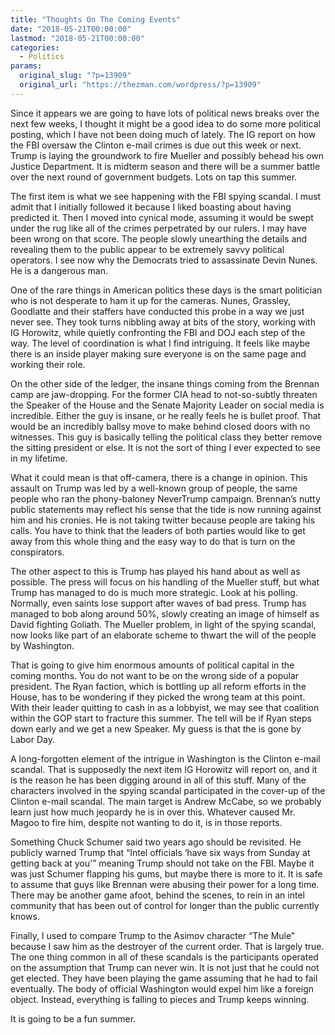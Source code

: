```yaml
---
title: "Thoughts On The Coming Events"
date: "2018-05-21T00:00:00"
lastmod: "2018-05-21T00:00:00"
categories:
  - Politics
params:
  original_slug: "?p=13909"
  original_url: "https://thezman.com/wordpress/?p=13909"
---
```


Since it appears we are going to have lots of political news breaks over
the next few weeks, I thought it might be a good idea to do some more
political posting, which I have not been doing much of lately. The IG
report on how the FBI oversaw the Clinton e-mail crimes is due out this
week or next. Trump is laying the groundwork to fire Mueller and
possibly behead his own Justice Department. It is midterm season and
there will be a summer battle over the next round of government budgets.
Lots on tap this summer.

The first item is what we see happening with the FBI spying scandal. I
must admit that I initially followed it because I liked boasting about
having predicted it. Then I moved into cynical mode, assuming it would
be swept under the rug like all of the crimes perpetrated by our rulers.
I may have been wrong on that score. The people slowly unearthing the
details and revealing them to the public appear to be extremely savvy
political operators. I see now why the Democrats tried to assassinate
Devin Nunes. He is a dangerous man.

One of the rare things in American politics these days is the smart
politician who is not desperate to ham it up for the cameras. Nunes,
Grassley, Goodlatte and their staffers have conducted this probe in a
way we just never see. They took turns nibbling away at bits of the
story, working with IG Horowitz, while quietly confronting the FBI and
DOJ each step of the way. The level of coordination is what I find
intriguing. It feels like maybe there is an inside player making sure
everyone is on the same page and working their role.

On the other side of the ledger, the insane things coming from the
Brennan camp are jaw-dropping. For the former CIA head to not-so-subtly
threaten the Speaker of the House and the Senate Majority Leader on
social media is incredible. Either the guy is insane, or he really feels
he is bullet proof. That would be an incredibly ballsy move to make
behind closed doors with no witnesses. This guy is basically telling the
political class they better remove the sitting president or else. It is
not the sort of thing I ever expected to see in my lifetime.

What it could mean is that off-camera, there is a change in opinion.
This assault on Trump was led by a well-known group of people, the same
people who ran the phony-baloney NeverTrump campaign. Brennan’s nutty
public statements may reflect his sense that the tide is now running
against him and his cronies. He is not taking twitter because people are
taking his calls. You have to think that the leaders of both parties
would like to get away from this whole thing and the easy way to do that
is turn on the conspirators.

The other aspect to this is Trump has played his hand about as well as
possible. The press will focus on his handling of the Mueller stuff, but
what Trump has managed to do is much more strategic. Look at his
polling. Normally, even saints lose support after waves of bad press.
Trump has managed to bob along around 50%, slowly creating an image of
himself as David fighting Goliath. The Mueller problem, in light of the
spying scandal, now looks like part of an elaborate scheme to thwart the
will of the people by Washington.

That is going to give him enormous amounts of political capital in the
coming months. You do not want to be on the wrong side of a popular
president. The Ryan faction, which is bottling up all reform efforts in
the House, has to be wondering if they picked the wrong team at this
point. With their leader quitting to cash in as a lobbyist, we may see
that coalition within the GOP start to fracture this summer. The tell
will be if Ryan steps down early and we get a new Speaker. My guess is
that the is gone by Labor Day.

A long-forgotten element of the intrigue in Washington is the Clinton
e-mail scandal. That is supposedly the next item IG Horowitz will report
on, and it is the reason he has been digging around in all of this
stuff. Many of the characters involved in the spying scandal
participated in the cover-up of the Clinton e-mail scandal. The main
target is Andrew McCabe, so we probably learn just how much jeopardy he
is in over this. Whatever caused Mr. Magoo to fire him, despite not
wanting to do it, is in those reports.

Something Chuck Schumer said two years ago should be revisited. He
publicly warned Trump that “Intel officials ‘have six ways from Sunday
at getting back at you'” meaning Trump should not take on the FBI. Maybe
it was just Schumer flapping his gums, but maybe there is more to it. It
is safe to assume that guys like Brennan were abusing their power for a
long time. There may be another game afoot, behind the scenes, to rein
in an intel community that has been out of control for longer than the
public currently knows.

Finally, I used to compare Trump to the Asimov character “The Mule”
because I saw him as the destroyer of the current order. That is largely
true. The one thing common in all of these scandals is the participants
operated on the assumption that Trump can never win. It is not just that
he could not get elected. They have been playing the game assuming that
he had to fail eventually. The body of official Washington would expel
him like a foreign object. Instead, everything is falling to pieces and
Trump keeps winning.

It is going to be a fun summer.
